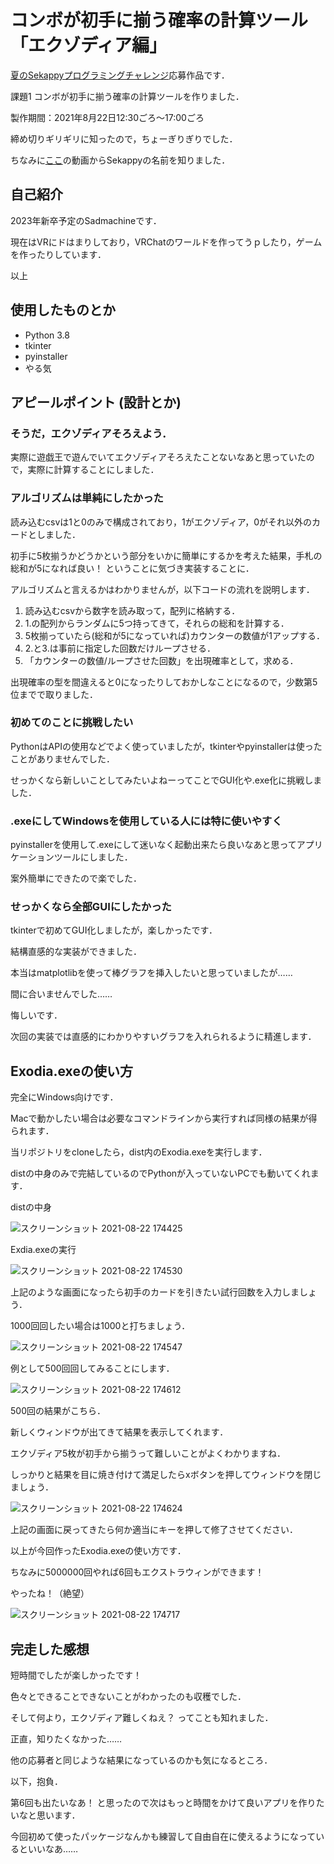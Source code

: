 # コンボが初手に揃う確率の計算ツール「エクゾディア編」
[夏のSekappyプログラミングチャレンジ](https://sekappy.com/news/783/)応募作品です．

課題1 コンボが初手に揃う確率の計算ツールを作りました．

製作期間：2021年8月22日12:30ごろ～17:00ごろ

締め切りギリギリに知ったので，ちょーぎりぎりでした．

ちなみに[ここ](https://www.youtube.com/watch?v=re_WkfHPWNM&t=616s)の動画からSekappyの名前を知りました．

## 自己紹介

2023年新卒予定のSadmachineです．

現在はVRにドはまりしており，VRChatのワールドを作ってうｐしたり，ゲームを作ったりしています．

以上

## 使用したものとか
- Python 3.8
- tkinter
- pyinstaller
- やる気

## アピールポイント (設計とか)
### そうだ，エクゾディアそろえよう．
実際に遊戯王で遊んでいてエクゾディアそろえたことないなあと思っていたので，実際に計算することにしました．

### アルゴリズムは単純にしたかった
読み込むcsvは1と0のみで構成されており，1がエクゾディア，0がそれ以外のカードとしました．

初手に5枚揃うかどうかという部分をいかに簡単にするかを考えた結果，手札の総和が5になれば良い！ ということに気づき実装することに．

アルゴリズムと言えるかはわかりませんが，以下コードの流れを説明します．

1. 読み込むcsvから数字を読み取って，配列に格納する．
2. 1.の配列からランダムに5つ持ってきて，それらの総和を計算する．
3. 5枚揃っていたら(総和が5になっていれば)カウンターの数値が1アップする．
4. 2.と3.は事前に指定した回数だけループさせる．
5. 「カウンターの数値/ループさせた回数」を出現確率として，求める．

出現確率の型を間違えると0になったりしておかしなことになるので，少数第5位までで取りました．

### 初めてのことに挑戦したい

PythonはAPIの使用などでよく使っていましたが，tkinterやpyinstallerは使ったことがありませんでした．

せっかくなら新しいことしてみたいよねーってことでGUI化や.exe化に挑戦しました．

### .exeにしてWindowsを使用している人には特に使いやすく

pyinstallerを使用して.exeにして迷いなく起動出来たら良いなあと思ってアプリケーションツールにしました．

案外簡単にできたので楽でした．

### せっかくなら全部GUIにしたかった
tkinterで初めてGUI化しましたが，楽しかったです．

結構直感的な実装ができました．

本当はmatplotlibを使って棒グラフを挿入したいと思っていましたが……

間に合いませんでした……

悔しいです．

次回の実装では直感的にわかりやすいグラフを入れられるように精進します．

## Exodia.exeの使い方

完全にWindows向けです．

Macで動かしたい場合は必要なコマンドラインから実行すれば同様の結果が得られます．

当リポジトリをcloneしたら，dist内のExodia.exeを実行します．

distの中身のみで完結しているのでPythonが入っていないPCでも動いてくれます．

distの中身

![スクリーンショット 2021-08-22 174425](https://user-images.githubusercontent.com/65950135/130348553-26ccad83-5d2b-4f57-b7e8-d1283c532385.png)

Exdia.exeの実行

![スクリーンショット 2021-08-22 174530](https://user-images.githubusercontent.com/65950135/130348635-8f6034c4-5fdf-45e6-9e2a-2ea9080c87df.png)

上記のような画面になったら初手のカードを引きたい試行回数を入力しましょう．

1000回回したい場合は1000と打ちましょう．

![スクリーンショット 2021-08-22 174547](https://user-images.githubusercontent.com/65950135/130348744-4122a852-7c18-47b2-8432-b35cfcc1e187.png)

例として500回回してみることにします．

![スクリーンショット 2021-08-22 174612](https://user-images.githubusercontent.com/65950135/130348765-a12c4ca7-615e-4579-90e2-b0644b46cd17.png)

500回の結果がこちら．

新しくウィンドウが出てきて結果を表示してくれます．

エクゾディア5枚が初手から揃うって難しいことがよくわかりますね．

しっかりと結果を目に焼き付けて満足したらxボタンを押してウィンドウを閉じましょう．

![スクリーンショット 2021-08-22 174624](https://user-images.githubusercontent.com/65950135/130348844-a57b5180-94f8-42e4-a193-38ea3e8057f0.png)

上記の画面に戻ってきたら何か適当にキーを押して修了させてください．

以上が今回作ったExodia.exeの使い方です．

ちなみに5000000回やれば6回もエクストラウィンができます！

やったね！（絶望）

![スクリーンショット 2021-08-22 174717](https://user-images.githubusercontent.com/65950135/130348939-5c08f1f8-e8ba-4b0b-83fc-721de8f3b252.png)


## 完走した感想
短時間でしたが楽しかったです！

色々とできることできないことがわかったのも収穫でした．

そして何より，エクゾディア難しくねえ？ ってことも知れました．

正直，知りたくなかった……

他の応募者と同じような結果になっているのかも気になるところ．

以下，抱負．

第6回も出たいなあ！ と思ったので次はもっと時間をかけて良いアプリを作りたいなと思います．

今回初めて使ったパッケージなんかも練習して自由自在に使えるようになっているといいなあ……

